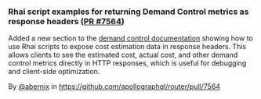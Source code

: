### Rhai script examples for returning Demand Control metrics as response headers ([PR #7564](https://github.com/apollographql/router/pull/7564))

Added a new section to the [demand control documentation](https://www.apollographql.com/docs/graphos/routing/security/demand-control#accessing-programmatically) showing how to use Rhai scripts to expose cost estimation data in response headers. This allows clients to see the estimated cost, actual cost, and other demand control metrics directly in HTTP responses, which is useful for debugging and client-side optimization.

By [@abernix](https://github.com/abernix) in https://github.com/apollographql/router/pull/7564
